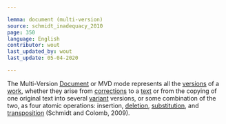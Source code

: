 ```yaml
---

lemma: document (multi-version)
source: schmidt_inadequacy_2010
page: 350
language: English
contributor: wout
last_updated_by: wout
last_update: 05-04-2020

---
```


The Multi-Version [Document](document.html) or MVD mode represents all the [versions](version.html) of a [work](work.html), whether they arise from [corrections](correction.html) to a [text](text.html) or from the copying of one original text into several [variant](variant.html) versions, or some combination of the two, as four atomic operations: insertion, [deletion](deletion.html), [substitution](substitution.html), and [transposition](transposition.html) (Schmidt and Colomb, 2009).
